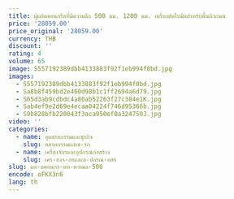 ```yaml
---
title: ผู้ผลิตคอนกรีตที่มีความลึก 500 มม. 1200 มม. เครื่องตัดใบมีดสําหรับพื้นผิวถนน
price: '28059.00'
price_original: '28059.00'
currency: THB
discount: ''
rating: 4
volume: 65
image: S557192389dbb4133883f92f1eb994f0bd.jpg
images:
  - S557192389dbb4133883f92f1eb994f0bd.jpg
  - Sa8b8f459bd2e460d98b1c1ff2694a6d79.jpg
  - S65d3ab9cdbdc4a80ab52263f27c384e1K.jpg
  - Sab4ef9e2d69e4ecaa04224f746d95366b.jpg
  - S9b828bfb220043f3aca950ef0a324750J.jpg
video: ''
categories:
  - name: อุตสาหกรรมและธุรกิจ
    slug: ตสาหกรรมและธ-รก
  - name: เครื่องจักรและอุปกรณ์ก่อสร้าง
    slug: เคร-องจ-กรและอ-ปกรณ-อสร
slug: ผล-ตคอนกร-ตท-ความล-500
encode: oFKX3n6
lang: th
---
```

  